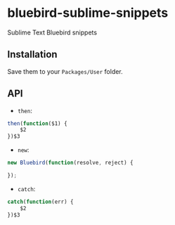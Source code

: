 # bluebird-sublime-snippets
Sublime Text Bluebird snippets

## Installation

Save them to your `Packages/User` folder.

## API

- `then`:
```js
then(function($1) {
    $2
})$3
```

- `new`:
```js
new Bluebird(function(resolve, reject) {

});
```

- `catch`:
```js
catch(function(err) {
    $2
})$3
```
